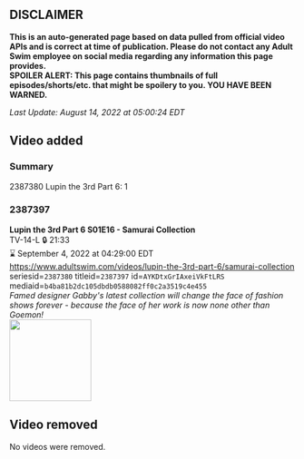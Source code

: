 ## DISCLAIMER
**This is an auto-generated page based on data pulled from official video APIs and is correct at time of publication. Please do not contact any Adult Swim employee on social media regarding any information this page provides.**  
**SPOILER ALERT: This page contains thumbnails of full episodes/shorts/etc. that might be spoilery to you. YOU HAVE BEEN WARNED.**  

_Last Update: August 14, 2022 at 05:00:24 EDT_
## Video added
### Summary
2387380 Lupin the 3rd Part 6: 1  
### 2387397
**Lupin the 3rd Part 6 S01E16 - Samurai Collection**  
TV-14-L 🔒 21:33  
⌛ September 4, 2022 at 04:29:00 EDT  
https://www.adultswim.com/videos/lupin-the-3rd-part-6/samurai-collection  
seriesid=`2387380` titleid=`2387397` id=`AYKDtxGrIAxeiVkFtLRS` mediaid=`b4ba81b2dc105dbdb0588082ff0c2a3519c4e455`  
_Famed designer Gabby's latest collection will change the face of fashion shows forever - because the face of her work is now none other than Goemon!_  
<a href="https://media.cdn.adultswim.com/uploads/20220809/thumbnails/2_22891346182-LupinThe3rd_Part6_616_SamuraiCollection.png"><img src="https://media.cdn.adultswim.com/uploads/20220809/thumbnails/2_22891346182-LupinThe3rd_Part6_616_SamuraiCollection.png" height="144px" /></a>
## Video removed
No videos were removed.  
